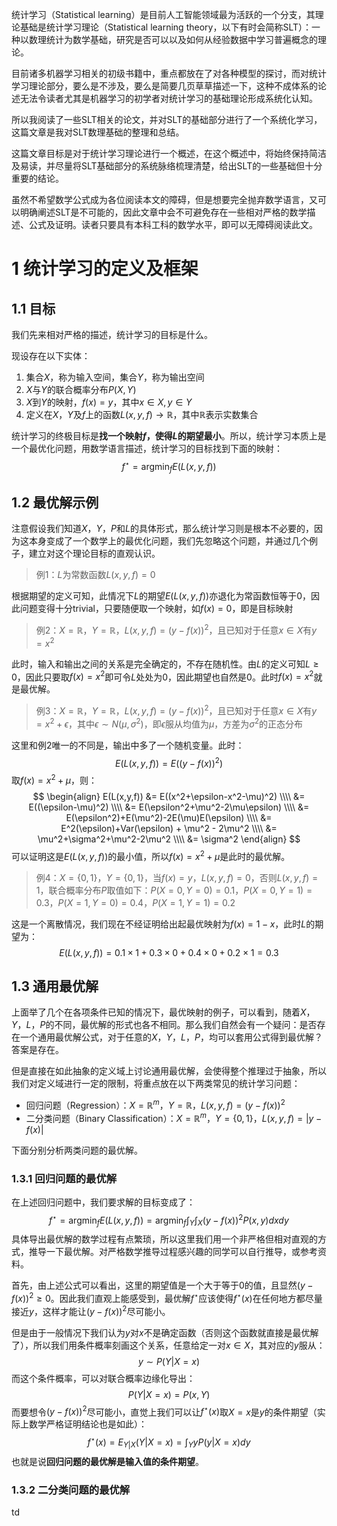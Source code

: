 统计学习（Statistical learning）是目前人工智能领域最为活跃的一个分支，其理论基础是统计学习理论（Statistical learning theory，以下有时会简称SLT）：一种以数理统计为数学基础，研究是否可以以及如何从经验数据中学习普遍概念的理论。

目前诸多机器学习相关的初级书籍中，重点都放在了对各种模型的探讨，而对统计学习理论部分，要么是不涉及，要么是简要几页草草描述一下，这种不成体系的论述无法令读者尤其是机器学习的初学者对统计学习的基础理论形成系统化认知。

所以我阅读了一些SLT相关的论文，并对SLT的基础部分进行了一个系统化学习，这篇文章是我对SLT数理基础的整理和总结。

这篇文章目标是对于统计学习理论进行一个概述，在这个概述中，将始终保持简洁及易读，并尽量将SLT基础部分的系统脉络梳理清楚，给出SLT的一些基础但十分重要的结论。

虽然不希望数学公式成为各位阅读本文的障碍，但是想要完全抛弃数学语言，又可以明确阐述SLT是不可能的，因此文章中会不可避免存在一些相对严格的数学描述、公式及证明。读者只要具有本科工科的数学水平，即可以无障碍阅读此文。

<!-- toc -->

# 1 统计学习的定义及框架

## 1.1 目标

我们先来相对严格的描述，统计学习的目标是什么。

现设存在以下实体：

1. 集合$X$，称为输入空间，集合$Y$，称为输出空间
2. $X$与$Y$的联合概率分布$P(X,Y)$
3. $X$到$Y$的映射，$f(x)=y$，其中$x\in X, y\in Y$
4. 定义在$X$，$Y$及$f$上的函数$L(x,y,f)\rightarrow \mathbb{R}$，其中$\mathbb{R}$表示实数集合

统计学习的终极目标是**找一个映射$f$，使得$L$的期望最小**。所以，统计学习本质上是一个最优化问题，用数学语言描述，统计学习的目标找到下面的映射：
$$
f^\star=\mathop{\arg\min}_{f}{E(L(x,y,f))}
$$
## 1.2 最优解示例

注意假设我们知道$X$，$Y$，$P$和$L$的具体形式，那么统计学习则是根本不必要的，因为这本身变成了一个数学上的最优化问题，我们先忽略这个问题，并通过几个例子，建立对这个理论目标的直观认识。

> 例1：$L$为常数函数$L(x,y,f)=0$

根据期望的定义可知，此情况下$L$的期望$E(L(x,y,f))$亦退化为常函数恒等于0，因此问题变得十分trivial，只要随便取一个映射，如$f(x)=0$，即是目标映射

> 例2：$X=\mathbb{R}$，$Y=\mathbb{R}$，$L(x,y,f)=(y-f(x))^2$，且已知对于任意$x\in X$有$y=x^2$

此时，输入和输出之间的关系是完全确定的，不存在随机性。由$L$的定义可知$L\ge0$，因此只要取$f(x)=x^2$即可令$L$处处为0，因此期望也自然是0。此时$f(x)=x^2$就是最优解。

> 例3：$X=\mathbb{R}$，$Y=\mathbb{R}$，$L(x,y,f)=(y-f(x))^2$，且已知对于任意$x\in X$有$y=x^2+\epsilon$，其中$\epsilon\sim N(\mu,\sigma^2)$，即$\epsilon$服从均值为$\mu$，方差为$\sigma^2$的正态分布

这里和例2唯一的不同是，输出中多了一个随机变量。此时：
$$
E(L(x,y,f))=E((y-f(x))^2)
$$
取$f(x)=x^2+\mu$，则：
$$
\begin{align}
E(L(x,y,f)) &= E((x^2+\epsilon-x^2-\mu)^2) \\\\
&= E((\epsilon-\mu)^2) \\\\
&= E(\epsilon^2+\mu^2-2\mu\epsilon) \\\\
&= E(\epsilon^2)+E(\mu^2)-2E(\mu)E(\epsilon) \\\\
&= E^2(\epsilon)+Var(\epsilon) + \mu^2 - 2\mu^2 \\\\
&= \mu^2+\sigma^2+\mu^2-2\mu^2 \\\\
&= \sigma^2
\end{align}
$$
可以证明这是$E(L(x,y,f))$的最小值，所以$f(x)=x^2+\mu$是此时的最优解。

> 例4：$X=\{0,1\}$，$Y=\{0,1\}$，当$f(x)=y$，$L(x,y,f)=0$，否则$L(x,y,f)=1$，联合概率分布$P$取值如下：$P(X=0,Y=0)=0.1$，$P(X=0,Y=1)=0.3$，$P(X=1,Y=0)=0.4$，$P(X=1,Y=1)=0.2$

这是一个离散情况，我们现在不经证明给出起最优映射为$f(x)=1-x$，此时$L$的期望为：
$$
E(L(x,y,f))=0.1\times1+0.3\times0+0.4\times0+0.2\times1=0.3
$$

## 1.3 通用最优解

上面举了几个在各项条件已知的情况下，最优映射的例子，可以看到，随着$X$，$Y$，$L$，$P$的不同，最优解的形式也各不相同。那么我们自然会有一个疑问：是否存在一个通用最优解公式，对于任意的$X$，$Y$，$L$，$P$，均可以套用公式得到最优解？答案是存在。

但是直接在如此抽象的定义域上讨论通用最优解，会使得整个推理过于抽象，所以我们对定义域进行一定的限制，将重点放在以下两类常见的统计学习问题：

+ 回归问题（Regression）：$X=\mathbb{R}^m$，$Y=\mathbb{R}$，$L(x,y,f)=(y-f(x))^2$
+ 二分类问题（Binary Classification）：$X=\mathbb{R}^m$，$Y=\{0,1\}$，$L(x,y,f)=|y-f(x)|$

下面分别分析两类问题的最优解。

### 1.3.1 回归问题的最优解

在上述回归问题中，我们要求解的目标变成了：
$$
f^\star=\mathop{\arg\min}_f{E(L(x,y,f))}=\mathop{\arg\min}_f\int_Y\int_X(y-f(x))^2P(x,y)dxdy
$$
具体导出最优解的数学过程有点繁琐，所以这里我们用一个非严格但相对直观的方式，推导一下最优解。对严格数学推导过程感兴趣的同学可以自行推导，或参考资料。

首先，由上述公式可以看出，这里的期望值是一个大于等于0的值，且显然$(y-f(x))^2\ge0$。因此我们直观上能感受到，最优解$f^\star$应该使得$f^\star(x)$在任何地方都尽量接近$y$，这样才能让$(y-f(x))^2$尽可能小。

但是由于一般情况下我们认为$y$对$x$不是确定函数（否则这个函数就直接是最优解了），所以我们用条件概率刻画这个关系，任意给定一对$x\in X$，其对应的$y$服从：
$$
y\sim P(Y|X=x)
$$
而这个条件概率，可以对联合概率边缘化导出：
$$
P(Y|X=x)=P(x,Y)
$$
而要想令$(y-f(x))^2$尽可能小，直觉上我们可以让$f^\star(x)$取$X=x$是$y$的条件期望（实际上数学严格证明结论也是如此）：
$$
f^\star(x)=E_{Y|X}(Y|X=x)=\int_YyP(y|X=x)dy
$$
也就是说**回归问题的最优解是输入值的条件期望**。

### 1.3.2 二分类问题的最优解

td